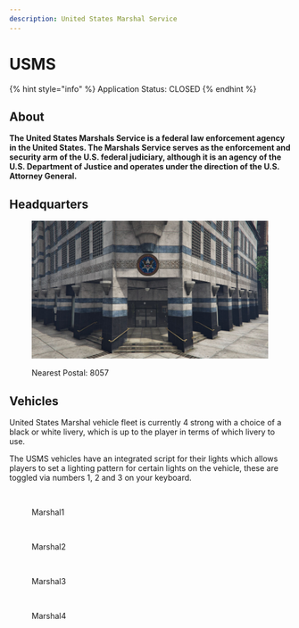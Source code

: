 ```yaml
---
description: United States Marshal Service
---
```


# USMS

{% hint style="info" %}
Application Status: CLOSED
{% endhint %}

## About

**The United States Marshals Service is a federal law enforcement agency in the United States. The Marshals Service serves as the enforcement and security arm of the U.S. federal judiciary, although it is an agency of the U.S. Department of Justice and operates under the direction of the U.S. Attorney General.**

## Headquarters

<figure><img src="../../../../../.gitbook/assets/marshal_hq.jpg" alt=""><figcaption><p>Nearest Postal: 8057</p></figcaption></figure>

## Vehicles

United States Marshal vehicle fleet is currently 4 strong with a choice of a black or white livery, which is up to the player in terms of which livery to use.

The USMS vehicles have an integrated script for their lights which allows players to set a lighting pattern for certain lights on the vehicle, these are toggled via numbers 1, 2 and 3 on your keyboard.

<div>

<figure><img src="../../../../../.gitbook/assets/marshal1.PNG" alt="" width="563"><figcaption><p>Marshal1</p></figcaption></figure>

 

<figure><img src="../../../../../.gitbook/assets/marshal2.PNG" alt="" width="563"><figcaption><p>Marshal2</p></figcaption></figure>

 

<figure><img src="../../../../../.gitbook/assets/marshal3.PNG" alt="" width="563"><figcaption><p>Marshal3</p></figcaption></figure>

 

<figure><img src="../../../../../.gitbook/assets/marshal4.PNG" alt="" width="563"><figcaption><p>Marshal4</p></figcaption></figure>

</div>
